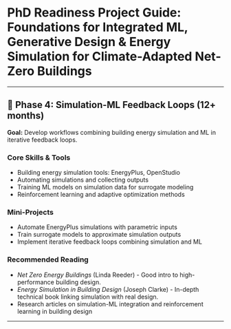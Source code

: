 # PhD Readiness Project Guide: Foundations for Integrated ML, Generative Design & Energy Simulation for Climate-Adapted Net-Zero Buildings

---

## 🔄 Phase 4: Simulation-ML Feedback Loops (12+ months)

**Goal:** Develop workflows combining building energy simulation and ML in iterative feedback loops.

### Core Skills & Tools
- Building energy simulation tools: EnergyPlus, OpenStudio  
- Automating simulations and collecting outputs  
- Training ML models on simulation data for surrogate modeling  
- Reinforcement learning and adaptive optimization methods  

### Mini-Projects
- Automate EnergyPlus simulations with parametric inputs  
- Train surrogate models to approximate simulation outputs  
- Implement iterative feedback loops combining simulation and ML  

### Recommended Reading
- *Net Zero Energy Buildings* (Linda Reeder) - Good intro to high-performance building design.
- *Energy Simulation in Building Design* (Joseph Clarke) - In-depth technical book linking simulation with real design.
- Research articles on simulation-ML integration and reinforcement learning in building design

---
